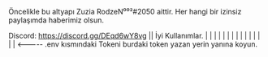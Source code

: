 Öncelikle bu altyapı Zuzia RodzeN⁰⁰²#2050 aittir. Her hangi bir izinsiz paylaşımda haberimiz olsun.

Discord: https://discord.gg/DEqd6wY8vg || İyi Kullanımlar.
|
|
|
|
|
|
|
|
|
|
|
|
|
|
|
<----- .env kısmındaki Tokeni burdaki token yazan yerin yanına koyun.